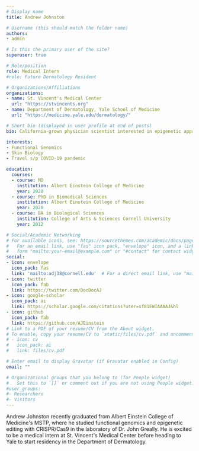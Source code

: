 ```yaml
---
# Display name
title: Andrew Johnston

# Username (this should match the folder name)
authors:
- admin

# Is this the primary user of the site?
superuser: true

# Role/position
role: Medical Intern
#role: Future Dermatology Resident

# Organizations/Affiliations
organizations:
- name: St. Vincent's Medical Center
  url: "https://stvincents.org"
- name: Department of Dermatology, Yale School of Medicine
  url: "https://medicine.yale.edu/dermatology/"

# Short bio (displayed in user profile at end of posts)
bio: California-grown physician scientist interested in epigenetic approaches to explore and treat cutaneous pathologies.

interests:
- Functional Genomics
- Skin Biology
- Travel s/p COVID-19 pandemic

education:
  courses:
  - course: MD
    institution: Albert Einstein College of Medicine
    year: 2020
  - course: PhD in Biomedical Sciences
    institution: Albert Einstein College of Medicine
    year: 2020
  - course: BA in Biological Sciences
    institution: College of Arts & Sciences Cornell University
    year: 2012

# Social/Academic Networking
# For available icons, see: https://sourcethemes.com/academic/docs/page-builder/#icons
#   For an email link, use "fas" icon pack, "envelope" icon, and a link in the
#   form "mailto:your-email@example.com" or "#contact" for contact widget.
social:
- icon: envelope
  icon_pack: fas
  link: 'mailto:adj38@cornell.edu'  # For a direct email link, use "mailto:test@example.org".
- icon: twitter
  icon_pack: fab
  link: https://twitter.com/DocDocAJ
- icon: google-scholar
  icon_pack: ai
  link: https://scholar.google.com/citations?user=sf81EWIAAAAJ&hl
- icon: github
  icon_pack: fab
  link: https://github.com/AJEinstein
# Link to a PDF of your resume/CV from the About widget.
# To enable, copy your resume/CV to `static/files/cv.pdf` and uncomment the lines below.
# - icon: cv
#   icon_pack: ai
#   link: files/cv.pdf

# Enter email to display Gravatar (if Gravatar enabled in Config)
email: ""

# Organizational groups that you belong to (for People widget)
#   Set this to `[]` or comment out if you are not using People widget.
#user_groups:
#- Researchers
#- Visitors
---
```


Andrew Johnston recently graduated from Albert Einstein College of Medicine's MSTP, where he studied functional genomics and epigenetic editing with CRISPR/Cas9 in the laboratory of Dr. John Greally. He is excited to be a medical intern at St. Vincent's Medical Center before heading to Yale to start residency in the Department of Dermatology.
